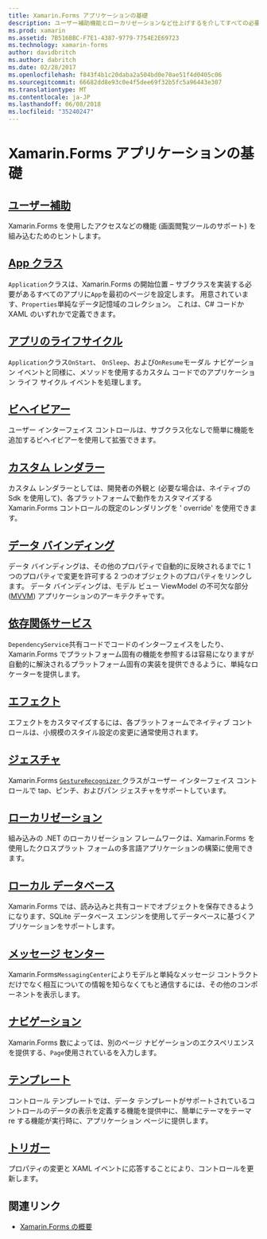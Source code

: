 ```yaml
---
title: Xamarin.Forms アプリケーションの基礎
description: ユーザー補助機能とローカリゼーションなど仕上げするを介してすべての必要な中核となる概念を含む、Xamarin.Forms アプリケーション開発の基礎を検討しています。
ms.prod: xamarin
ms.assetid: 7B516BBC-F7E1-4387-9779-7754E2E69723
ms.technology: xamarin-forms
author: davidbritch
ms.author: dabritch
ms.date: 02/28/2017
ms.openlocfilehash: f843f4b1c20daba2a504bd0e70ae51f4d0405c06
ms.sourcegitcommit: 66682dd8e93c0e4f5dee69f32b5fc5a96443e307
ms.translationtype: MT
ms.contentlocale: ja-JP
ms.lasthandoff: 06/08/2018
ms.locfileid: "35240247"
---
```

# <a name="xamarinforms-application-fundamentals"></a>Xamarin.Forms アプリケーションの基礎

## <a name="accessibilityaccessibilityindexmd"></a>[ユーザー補助](accessibility/index.md)

Xamarin.Forms を使用したアクセスなどの機能 (画面閲覧ツールのサポート) を組み込むためのヒントします。

## <a name="app-classapplication-classmd"></a>[App クラス](application-class.md)

`Application`クラスは、Xamarin.Forms の開始位置 – サブクラスを実装する必要があるすべてのアプリに`App`を最初のページを設定します。 用意されています、`Properties`単純なデータ記憶域のコレクション。 これは、C# コードか XAML のいずれかで定義できます。

## <a name="app-lifecycleapp-lifecyclemd"></a>[アプリのライフサイクル](app-lifecycle.md)

`Application`クラス`OnStart`、 `OnSleep`、および`OnResume`モーダル ナビゲーション イベントと同様に、メソッドを使用するカスタム コードでのアプリケーション ライフ サイクル イベントを処理します。

## <a name="behaviorsbehaviorsindexmd"></a>[ビヘイビアー](behaviors/index.md)

ユーザー インターフェイス コントロールは、サブクラス化なしで簡単に機能を追加するビヘイビアーを使用して拡張できます。

## <a name="custom-rendererscustom-rendererindexmd"></a>[カスタム レンダラー](custom-renderer/index.md)

カスタム レンダラーとしては、開発者の外観と (必要な場合は、ネイティブの Sdk を使用して)、各プラットフォームで動作をカスタマイズする Xamarin.Forms コントロールの既定のレンダリングを ' override' を使用できます。

## <a name="data-bindingdata-bindingindexmd"></a>[データ バインディング](data-binding/index.md)

データ バインディングは、その他のプロパティで自動的に反映されるまでに 1 つのプロパティで変更を許可する 2 つのオブジェクトのプロパティをリンクします。 データ バインディングは、モデル ビュー ViewModel の不可欠な部分 ([MVVM](~/xamarin-forms/enterprise-application-patterns/mvvm.md)) アプリケーションのアーキテクチャです。

## <a name="dependency-servicedependency-serviceindexmd"></a>[依存関係サービス](dependency-service/index.md)

`DependencyService`共有コードでコードのインターフェイスをしたり、Xamarin.Forms でプラットフォーム固有の機能を参照するは容易になりますが自動的に解決されるプラットフォーム固有の実装を提供できるように、単純なロケーターを提供します。

## <a name="effectseffectsindexmd"></a>[エフェクト](effects/index.md)

エフェクトをカスタマイズするには、各プラットフォームでネイティブ コントロールは、小規模のスタイル設定の変更に通常使用されます。

## <a name="gesturesgesturesindexmd"></a>[ジェスチャ](gestures/index.md)

Xamarin.Forms [ `GestureRecognizer` ](https://developer.xamarin.com/api/type/Xamarin.Forms.GestureRecognizer/)クラスがユーザー インターフェイス コントロールで tap、ピンチ、およびパン ジェスチャをサポートしています。

## <a name="localizationlocalizationindexmd"></a>[ローカリゼーション](localization/index.md)

組み込みの .NET のローカリゼーション フレームワークは、Xamarin.Forms を使用したクロスプラット フォームの多言語アプリケーションの構築に使用できます。

## <a name="local-databasesdatabasesmd"></a>[ローカル データベース](databases.md)

Xamarin.Forms では、読み込みと共有コードでオブジェクトを保存できるようになります、SQLite データベース エンジンを使用してデータベースに基づくアプリケーションをサポートします。

## <a name="messaging-centermessaging-centermd"></a>[メッセージ センター](messaging-center.md)

Xamarin.Forms`MessagingCenter`によりモデルと単純なメッセージ コントラクトだけでなく相互についての情報を知らなくてもと通信するには、その他のコンポーネントを表示します。

## <a name="navigationnavigationindexmd"></a>[ナビゲーション](navigation/index.md)

Xamarin.Forms 数によっては、別のページ ナビゲーションのエクスペリエンスを提供する、`Page`使用されているを入力します。

## <a name="templatestemplatesindexmd"></a>[テンプレート](templates/index.md)

コントロール テンプレートでは、データ テンプレートがサポートされているコントロールのデータの表示を定義する機能を提供中に、簡単にテーマをテーマ re する機能が実行時に、アプリケーション ページに提供します。

## <a name="triggerstriggersmd"></a>[トリガー](triggers.md)

プロパティの変更と XAML イベントに応答することにより、コントロールを更新します。


## <a name="related-links"></a>関連リンク

- [Xamarin.Forms の概要](~/xamarin-forms/get-started/introduction-to-xamarin-forms.md)
